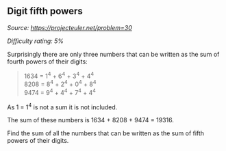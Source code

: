 Digit fifth powers
------------------

*Source: https://projecteuler.net/problem=30*


*Difficulty rating: 5%*

Surprisingly there are only three numbers that can be written as the sum
of fourth powers of their digits:

> 1634 = 1<sup>4</sup> + 6<sup>4</sup> + 3<sup>4</sup> + 4<sup>4</sup>\
>  8208 = 8<sup>4</sup> + 2<sup>4</sup> + 0<sup>4</sup> + 8<sup>4</sup>\
>  9474 = 9<sup>4</sup> + 4<sup>4</sup> + 7<sup>4</sup> + 4<sup>4</sup>

As 1 = 1<sup>4</sup> is not a sum it is not included.

The sum of these numbers is 1634 + 8208 + 9474 = 19316.

Find the sum of all the numbers that can be written as the sum of fifth
powers of their digits.
